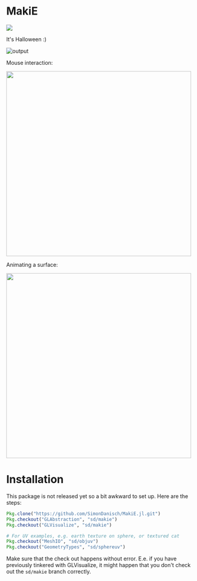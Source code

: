 # MakiE


[![](https://img.shields.io/badge/docs-stable-blue.svg)](http://www.glvisualize.com/MakiE.jl/stable/)

It's Halloween :)

![output](https://user-images.githubusercontent.com/1010467/32203311-b6624fd6-bde2-11e7-97ca-23cc41c7a475.gif)


Mouse interaction:

[<img src="https://user-images.githubusercontent.com/1010467/31519651-5992ca62-afa3-11e7-8b10-b66e6d6bee42.png" width="489">](https://vimeo.com/237204560 "Mouse Interaction")

Animating a surface:

[<img src="https://user-images.githubusercontent.com/1010467/31519521-fd67907e-afa2-11e7-8c43-5f125780ae26.png" width="489">](https://vimeo.com/237284958 "Surface Plot")


# Installation

This package is not released yet so a bit awkward to set up. Here are the steps:

```julia
Pkg.clone("https://github.com/SimonDanisch/MakiE.jl.git")
Pkg.checkout("GLAbstraction", "sd/makie")
Pkg.checkout("GLVisualize", "sd/makie")

# For UV examples, e.g. earth texture on sphere, or textured cat
Pkg.checkout("MeshIO", "sd/objuv")
Pkg.checkout("GeometryTypes", "sd/sphereuv")
```

Make sure that the check out happens without error. E.e. if you have previously tinkered with GLVisualize, it might happen that you don't check out the `sd/makie` branch correctly.
